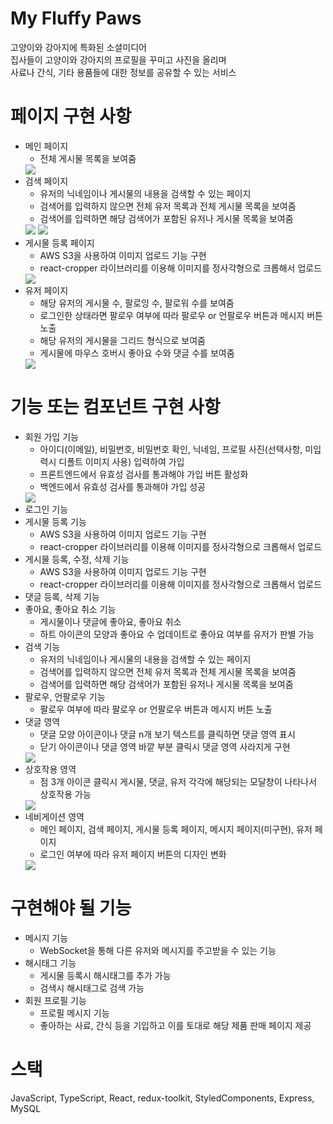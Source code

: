 # My Fluffy Paws
고양이와 강아지에 특화된 소셜미디어  
집사들이 고양이와 강아지의 프로필을 꾸미고 사진을 올리며  
사료나 간식, 기타 용품들에 대한 정보를 공유할 수 있는 서비스  
  
# 페이지 구현 사항
- 메인 페이지
  - 전체 게시물 목록을 보여줌
  <left>
    <img
    src="https://jiho-image-storage.s3.ap-northeast-2.amazonaws.com/resume/main.png"
    />
  </left>
- 검색 페이지
  - 유저의 닉네임이나 게시물의 내용을 검색할 수 있는 페이지
  - 검색어를 입력하지 않으면 전체 유저 목록과 전체 게시물 목록을 보여줌
  - 검색어를 입력하면 해당 검색어가 포함된 유저나 게시물 목록을 보여줌
  <left>
    <img
    src="https://jiho-image-storage.s3.ap-northeast-2.amazonaws.com/resume/search1.png"
    />
  </left>
  <left>
    <img
    src="https://jiho-image-storage.s3.ap-northeast-2.amazonaws.com/resume/search2.png"
    />
  </left>
- 게시물 등록 페이지
  - AWS S3을 사용하여 이미지 업로드 기능 구현
  - react-cropper 라이브러리를 이용해 이미지를 정사각형으로 크롭해서 업로드
  <left>
    <img
    src="https://jiho-image-storage.s3.ap-northeast-2.amazonaws.com/resume/crop.png"
    />
  </left>
- 유저 페이지
  - 해당 유저의 게시물 수, 팔로잉 수, 팔로워 수를 보여줌
  - 로그인한 상태라면 팔로우 여부에 따라 팔로우 or 언팔로우 버튼과 메시지 버튼 노출
  - 해당 유저의 게시물을 그리드 형식으로 보여줌
  - 게시물에 마우스 호버시 좋아요 수와 댓글 수를 보여줌
  <left>
    <img
    src="https://jiho-image-storage.s3.ap-northeast-2.amazonaws.com/resume/user.png"
    />
  </left>

# 기능 또는 컴포넌트 구현 사항
- 회원 가입 기능
  - 아이디(이메일), 비밀번호, 비밀번호 확인, 닉네임, 프로필 사진(선택사항, 미입력시 디폴트 이미지 사용) 입력하여 가입
  - 프론트엔드에서 유효성 검사를 통과해야 가입 버튼 활성화
  - 백엔드에서 유효성 검사를 통과해야 가입 성공
  <left>
    <img
    src="https://jiho-image-storage.s3.ap-northeast-2.amazonaws.com/resume/register.png"
    />
  </left>
- 로그인 기능
- 게시물 등록 기능
  - AWS S3을 사용하여 이미지 업로드 기능 구현
  - react-cropper 라이브러리를 이용해 이미지를 정사각형으로 크롭해서 업로드
- 게시물 등록, 수정, 삭제 기능
  - AWS S3을 사용하여 이미지 업로드 기능 구현
  - react-cropper 라이브러리를 이용해 이미지를 정사각형으로 크롭해서 업로드
- 댓글 등록, 삭제 기능
- 좋아요, 좋아요 취소 기능
  - 게시물이나 댓글에 좋아요, 좋아요 취소
  - 하트 아이콘의 모양과 좋아요 수 업데이트로 좋아요 여부를 유저가 판별 가능
- 검색 기능
  - 유저의 닉네임이나 게시물의 내용을 검색할 수 있는 페이지
  - 검색어를 입력하지 않으면 전체 유저 목록과 전체 게시물 목록을 보여줌
  - 검색어를 입력하면 해당 검색어가 포함된 유저나 게시물 목록을 보여줌
- 팔로우, 언팔로우 기능
  - 팔로우 여부에 따라 팔로우 or 언팔로우 버튼과 메시지 버튼 노출
- 댓글 영역
  - 댓글 모양 아이콘이나 댓글 n개 보기 텍스트를 클릭하면 댓글 영역 표시
  - 닫기 아이콘이나 댓글 영역 바깥 부분 클릭시 댓글 영역 사라지게 구현
  <left>
    <img
    src="https://jiho-image-storage.s3.ap-northeast-2.amazonaws.com/resume/comment.png"
    />
  </left>
- 상호작용 영역
  - 점 3개 아이콘 클릭시 게시물, 댓글, 유저 각각에 해당되는 모달창이 나타나서 상호작용 가능
  <left>
    <img
    src="https://jiho-image-storage.s3.ap-northeast-2.amazonaws.com/resume/modal.png"
    />
  </left>
- 네비게이션 영역
  - 메인 페이지, 검색 페이지, 게시물 등록 페이지, 메시지 페이지(미구현), 유저 페이지
  - 로그인 여부에 따라 유저 페이지 버튼의 디자인 변화
  <left>
    <img
    src="https://jiho-image-storage.s3.ap-northeast-2.amazonaws.com/resume/navigation.png"
    />
  </left>

# 구현해야 될 기능
- 메시지 기능
  - WebSocket을 통해 다른 유저와 메시지를 주고받을 수 있는 기능
- 해시태그 기능
  - 게시물 등록시 해시태그를 추가 가능
  - 검색시 해시태그로 검색 가능
- 회원 프로필 기능
  - 프로필 메시지 기능
  - 좋아하는 사료, 간식 등을 기입하고 이를 토대로 해당 제품 판매 페이지 제공
    
# 스택
JavaScript, TypeScript, React, redux-toolkit, StyledComponents, Express, MySQL
